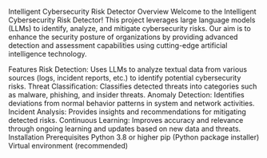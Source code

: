 Intelligent Cybersecurity Risk Detector
Overview
Welcome to the Intelligent Cybersecurity Risk Detector! This project leverages large language models (LLMs) to identify, analyze, and mitigate cybersecurity risks. Our aim is to enhance the security posture of organizations by providing advanced detection and assessment capabilities using cutting-edge artificial intelligence technology.

Features
Risk Detection: Uses LLMs to analyze textual data from various sources (logs, incident reports, etc.) to identify potential cybersecurity risks.
Threat Classification: Classifies detected threats into categories such as malware, phishing, and insider threats.
Anomaly Detection: Identifies deviations from normal behavior patterns in system and network activities.
Incident Analysis: Provides insights and recommendations for mitigating detected risks.
Continuous Learning: Improves accuracy and relevance through ongoing learning and updates based on new data and threats.
Installation
Prerequisites
Python 3.8 or higher
pip (Python package installer)
Virtual environment (recommended)
